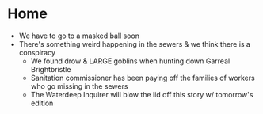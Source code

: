 # Home
- We have to go to a masked ball soon
- There's something weird happening in the sewers & we think there is a conspiracy
    - We found drow & LARGE goblins when hunting down Garreal Brightbristle
    - Sanitation commissioner has been paying off the families of workers who go missing in the sewers
    - The Waterdeep Inquirer will blow the lid off this story w/ tomorrow's edition